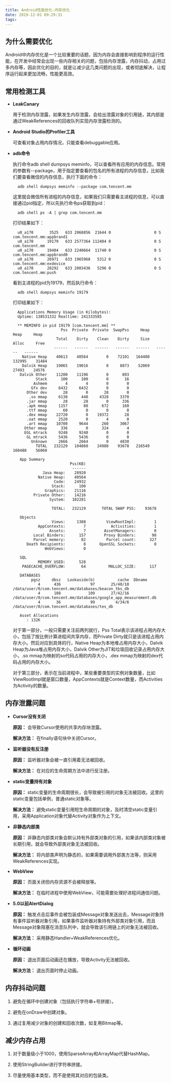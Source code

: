 ```yaml
---
title: Android性能优化-内存优化
date: 2019-12-01 09:29:31
tags:
---
```


## 为什么需要优化

Android中内存优化是一个比较重要的话题，因为内存会直接影响到程序的运行性能，在开发中经常会出现一些内存相关的问题，包括内存泄露，内存抖动，占用过多内存等，因此优化的目的，就是让减少这几类问题的出现，或者彻底解决，让程序运行起来更加流畅，性能更高效。

## 常用检测工具

* **LeakCanary**

	用于检测内存泄露，如果发生内存泄露，会给出泄露对象的引用链，其内部是通过WeakReferences的回收队列实现内存泄露检测的。

* **Android Studio的Profiler工具**

	可查看对象占用内存情况，只能查看debuggable应用。

* **adb命令**

	执行命令adb shell dumpsys meminfo，可以查看所有应用的内存信息。常用的参数有--package，用于指定要查看的包名的所有进程的内存信息，比如我们要查看微信的内存信息，执行下面的命令：

		adb shell dumpsys meminfo --package com.tencent.mm

	这里就会微信所有进程的内存信息，如果我们只需要看主进程的信息，可以直接通过pid指定，所以先执行命令ps获取到pid：

		adb shell ps -A | grep com.tencent.mm
	
	打印结果如下：

		u0_a170       3525   633 2068856  21644 0                   0 S com.tencent.mm:appbrand1
		u0_a170      19179   633 2577364 112404 0                   0 S com.tencent.mm
		u0_a170      19404   633 2240664  11740 0                   0 S com.tencent.mm:appbrand0
		u0_a170      26971   633 1965968   5312 0                   0 S com.tencent.mm:exdevice
		u0_a170      28292   633 2003436   5296 0                   0 S com.tencent.mm:push

	看到主进程的pid为19179，然后执行命令：

		adb shell dumpsys meminfo 19179

	打印结果如下：
		
		Applications Memory Usage (in Kilobytes):
		Uptime: 138531332 Realtime: 241333585
		
		** MEMINFO in pid 19179 [com.tencent.mm] **
		                   Pss  Private  Private  SwapPss     Heap     Heap     Heap
		                 Total    Dirty    Clean    Dirty     Size    Alloc     Free
		                ------   ------   ------   ------   ------   ------   ------
		  Native Heap    40613    40564        0    72101   164480   132995    31484
		  Dalvik Heap    19065    19016        0     8873    52069    27493    24576
		 Dalvik Other    11200    11196        0      893                           
		        Stack      100      100        0       16                           
		       Ashmem        4        4        0        0                           
		      Gfx dev     6432     6432        0        0                           
		    Other dev       28        0       28        0                           
		     .so mmap     6138      440     4328     3370                           
		    .jar mmap       28       28        0      336                           
		    .apk mmap     1157       88      672      160                           
		    .ttf mmap       60        0        0        0                           
		    .dex mmap    22720        0    19372       28                           
		    .oat mmap     2520        0        4        0                           
		    .art mmap    10700     9644      260     3067                           
		   Other mmap      336        0      324        4                           
		   EGL mtrack     9248     9248        0        0                           
		    GL mtrack     5436     5436        0        0                           
		      Unknown     2666     2664        0     4830                           
		        TOTAL   232129   104860    24988    93678   216549   160488    56060
		 
		 App Summary
		                       Pss(KB)
		                        ------
		           Java Heap:    28920
		         Native Heap:    40564
		                Code:    24932
		               Stack:      100
		            Graphics:    21116
		       Private Other:    14216
		              System:   102281
		 
		               TOTAL:   232129       TOTAL SWAP PSS:    93678
		 
		 Objects
		               Views:     1388         ViewRootImpl:        1
		         AppContexts:        7           Activities:        1
		              Assets:        7        AssetManagers:        0
		       Local Binders:      157        Proxy Binders:       98
		       Parcel memory:       82         Parcel count:      327
		    Death Recipients:        8      OpenSSL Sockets:        0
		            WebViews:        0
		 
		 SQL
		         MEMORY_USED:      528
		  PAGECACHE_OVERFLOW:       64          MALLOC_SIZE:      117
		 
		 DATABASES
		      pgsz     dbsz   Lookaside(b)          cache  Dbname
		         4      436             97       25/40/10  /data/user/0/com.tencent.mm/databases/beacon_tbs_db
		         4      108            109       27/42/16  /data/user/0/com.tencent.mm/databases/google_app_measurement.db
		         4       36             99         4/34/6  /data/user/0/com.tencent.mm/databases/tes_db
		 
		 Asset Allocations
		    : 132K

	对于第一部分，一般只需要关注前两列就行，Pss Total表示该进程占用内存大小，包括了按比例计算进程间共享内存，而Private Dirty就只是该进程占用内存大小。然后对应到具体的行，Native Heap为本地堆占用内存大小，Dalvik Heap为Java堆占用内存大小，Dalvik Other为JIT和垃圾回收记录占用内存大小，.so mmap为映射的so代码占用的内存大小，.dex mmap为映射的dex代码占用的内存大小。

	对于第三部分，表示在当前进程中，某些重要类型的实例对象数量，比如ViewRootImpl就是窗口数量，AppContexts就是Context数量，而Activities为Activity的数量。


## 内存泄露问题

* **Cursor没有关闭**

	**原因：** 会导致Cursor使用的共享内存块泄露。

	**解决方法：** 在finally语句块中关闭Cursor。


* **监听器没有反注册**

	**原因：** 监听器对象会被一直引用着无法被回收。

	**解决方法：** 在对应的生命周期方法中进行反注册。


* **static变量持有对象**

	**原因：** static变量的生命周期很长，会导致被引用的对象无法被回收。这里的static变量包括单例，普通static对象等。

	**解决方法：** 避免static变量引用短生命周期的对象，及时清空static变量引用，采用Application对象代替Activity对象作为上下文。


* **非静态内部类**

	**原因：** 非静态内部类对象会默认持有外部类对象的引用，如果该内部类对象被长期引用，就会导致外部类对象无法被回收。

	**解决方法：** 将内部类声明为静态的，如果需要调用外部类方法等，则采用WeakReferences实现。


* **WebView**
 
	**原因：** 页面关闭但内存资源不会被释放等。

	**解决方法：** 在临时进程中使用WebView，可能需要处理好进程间通信问题。


* **5.0以前AlertDialog**
	
	**原因：** 触发点击后事件会被包装成Message对象发送出去，Message对象持有事件监听器对象引用，如果事件监听器对象持有外部类对象引用，而且Message对象阻塞在消息队列中，就会导致该引用链上的对象无法被回收。

	**解决方法：** 采用静态Handler+WeakReferences优化。 

* **循环动画**

	**原因：** 退出页面后动画还在播放，导致Activity无法被回收。

	**解决方法：** 退出页面时停止动画。

## 内存抖动问题

1. 避免在循环中创建对象（包括执行字符串+号拼接）。

2. 避免在onDraw中创建对象。

3. 通过复用减少对象的创建和回收次数，如复用Bitmap等。


## 减少内存占用
	
1. 对于数量级小于1000，使用SparseArray和ArrayMap代替HashMap。

2. 使用StringBuilder进行字符串拼接。

3. 尽量使用基本类型，而不是使用其对应的包装类。

